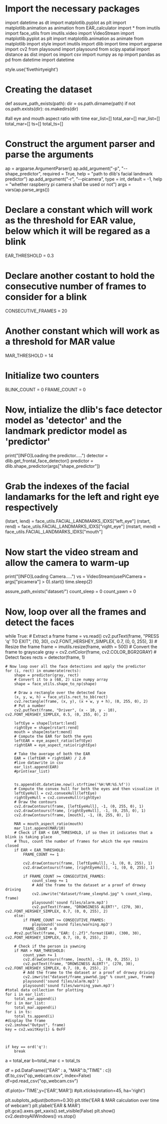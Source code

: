 # Import the necessary packages 
import datetime as dt
import matplotlib.pyplot as plt
import matplotlib.animation as animation
from EAR_calculator import *
from imutils import face_utils 
from imutils.video import VideoStream
import matplotlib.pyplot as plt
import matplotlib.animation as animate
from matplotlib import style 
import imutils 
import dlib
import time 
import argparse 
import cv2 
from playsound import playsound
from scipy.spatial import distance as dist
import os 
import csv
import numpy as np
import pandas as pd
from datetime import datetime

style.use('fivethirtyeight')
# Creating the dataset 
def assure_path_exists(path):
    dir = os.path.dirname(path)
    if not os.path.exists(dir):
        os.makedirs(dir)


#all eye  and mouth aspect ratio with time
ear_list=[]
total_ear=[]
mar_list=[]
total_mar=[]
ts=[]
total_ts=[]
# Construct the argument parser and parse the arguments 
ap = argparse.ArgumentParser() 
ap.add_argument("-p", "--shape_predictor", required = True, help = "path to dlib's facial landmark predictor")
ap.add_argument("-r", "--picamera", type = int, default = -1, help = "whether raspberry pi camera shall be used or not")
args = vars(ap.parse_args())

# Declare a constant which will work as the threshold for EAR value, below which it will be regared as a blink 
EAR_THRESHOLD = 0.3
# Declare another costant to hold the consecutive number of frames to consider for a blink 
CONSECUTIVE_FRAMES = 20 
# Another constant which will work as a threshold for MAR value
MAR_THRESHOLD = 14

# Initialize two counters 
BLINK_COUNT = 0 
FRAME_COUNT = 0 

# Now, intialize the dlib's face detector model as 'detector' and the landmark predictor model as 'predictor'
print("[INFO]Loading the predictor.....")
detector = dlib.get_frontal_face_detector() 
predictor = dlib.shape_predictor(args["shape_predictor"])

# Grab the indexes of the facial landamarks for the left and right eye respectively 
(lstart, lend) = face_utils.FACIAL_LANDMARKS_IDXS["left_eye"]
(rstart, rend) = face_utils.FACIAL_LANDMARKS_IDXS["right_eye"]
(mstart, mend) = face_utils.FACIAL_LANDMARKS_IDXS["mouth"]

# Now start the video stream and allow the camera to warm-up
print("[INFO]Loading Camera.....")
vs = VideoStream(usePiCamera = args["picamera"] > 0).start()
time.sleep(2) 

assure_path_exists("dataset/")
count_sleep = 0
count_yawn = 0 

 
# Now, loop over all the frames and detect the faces
while True: 
	# Extract a frame 
	frame = vs.read()
	cv2.putText(frame, "PRESS 'q' TO EXIT", (10, 30), cv2.FONT_HERSHEY_SIMPLEX, 0.7, (0, 0, 255), 3) 
	# Resize the frame 
	frame = imutils.resize(frame, width = 500)
	# Convert the frame to grayscale 
	gray = cv2.cvtColor(frame, cv2.COLOR_BGR2GRAY)
	# Detect faces 
	rects = detector(frame, 1)

	# Now loop over all the face detections and apply the predictor 
	for (i, rect) in enumerate(rects): 
		shape = predictor(gray, rect)
		# Convert it to a (68, 2) size numpy array 
		shape = face_utils.shape_to_np(shape)

		# Draw a rectangle over the detected face 
		(x, y, w, h) = face_utils.rect_to_bb(rect) 
		cv2.rectangle(frame, (x, y), (x + w, y + h), (0, 255, 0), 2)	
		# Put a number 
		cv2.putText(frame, "Driver", (x - 10, y - 10), cv2.FONT_HERSHEY_SIMPLEX, 0.5, (0, 255, 0), 2)

		leftEye = shape[lstart:lend]
		rightEye = shape[rstart:rend] 
		mouth = shape[mstart:mend]
		# Compute the EAR for both the eyes 
		leftEAR = eye_aspect_ratio(leftEye)
		rightEAR = eye_aspect_ratio(rightEye)

		# Take the average of both the EAR
		EAR = (leftEAR + rightEAR) / 2.0
		#live datawrite in csv
		ear_list.append(EAR)
		#print(ear_list)
		

		ts.append(dt.datetime.now().strftime('%H:%M:%S.%f'))
		# Compute the convex hull for both the eyes and then visualize it
		leftEyeHull = cv2.convexHull(leftEye)
		rightEyeHull = cv2.convexHull(rightEye)
		# Draw the contours 
		cv2.drawContours(frame, [leftEyeHull], -1, (0, 255, 0), 1)
		cv2.drawContours(frame, [rightEyeHull], -1, (0, 255, 0), 1)
		cv2.drawContours(frame, [mouth], -1, (0, 255, 0), 1)

		MAR = mouth_aspect_ratio(mouth)
		mar_list.append(MAR/10)
		# Check if EAR < EAR_THRESHOLD, if so then it indicates that a blink is taking place 
		# Thus, count the number of frames for which the eye remains closed 
		if EAR < EAR_THRESHOLD: 
			FRAME_COUNT += 1

			cv2.drawContours(frame, [leftEyeHull], -1, (0, 0, 255), 1)
			cv2.drawContours(frame, [rightEyeHull], -1, (0, 0, 255), 1)

			if FRAME_COUNT >= CONSECUTIVE_FRAMES: 
				count_sleep += 1
				# Add the frame to the dataset ar a proof of drowsy driving
				cv2.imwrite("dataset/frame_sleep%d.jpg" % count_sleep, frame)
				playsound('sound files/alarm.mp3')
				cv2.putText(frame, "DROWSINESS ALERT!", (270, 30), cv2.FONT_HERSHEY_SIMPLEX, 0.7, (0, 0, 255), 2)
		else: 
			if FRAME_COUNT >= CONSECUTIVE_FRAMES: 
				playsound('sound files/warning.mp3')
			FRAME_COUNT = 0
		#cv2.putText(frame, "EAR: {:.2f}".format(EAR), (300, 30), cv2.FONT_HERSHEY_SIMPLEX, 0.7, (0, 0, 255), 2)

		# Check if the person is yawning
		if MAR > MAR_THRESHOLD:
			count_yawn += 1
			cv2.drawContours(frame, [mouth], -1, (0, 0, 255), 1) 
			cv2.putText(frame, "DROWSINESS ALERT!", (270, 30), cv2.FONT_HERSHEY_SIMPLEX, 0.7, (0, 0, 255), 2)
			# Add the frame to the dataset ar a proof of drowsy driving
			cv2.imwrite("dataset/frame_yawn%d.jpg" % count_yawn, frame)
			playsound('sound files/alarm.mp3')
			playsound('sound files/warning_yawn.mp3')
	#total data collection for plotting
	for i in ear_list:
		total_ear.append(i)
	for i in mar_list:
		total_mar.append(i)			
	for i in ts:
		total_ts.append(i)
	#display the frame 
	cv2.imshow("Output", frame)
	key = cv2.waitKey(1) & 0xFF 
	
	

	if key == ord('q'):
		break

a = total_ear
b=total_mar
c = total_ts

df = pd.DataFrame({"EAR" : a, "MAR":b,"TIME" : c})
df.to_csv("op_webcam.csv", index=False)
df=pd.read_csv("op_webcam.csv")

df.plot(x='TIME',y=['EAR','MAR'])
#plt.xticks(rotation=45, ha='right')

plt.subplots_adjust(bottom=0.30)
plt.title('EAR & MAR calculation over time of webcam')
plt.ylabel('EAR & MAR')
plt.gca().axes.get_xaxis().set_visible(False)
plt.show()
cv2.destroyAllWindows()
vs.stop()


